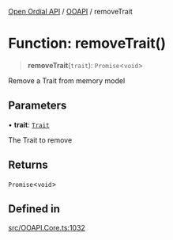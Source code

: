 [Open Ordial API](../../README.md) / [OOAPI](../README.md) / removeTrait

# Function: removeTrait()

> **removeTrait**(`trait`): `Promise`\<`void`\>

Remove a Trait from memory model

## Parameters

• **trait**: [`Trait`](../classes/Trait.md)

The Trait to remove

## Returns

`Promise`\<`void`\>

## Defined in

[src/OOAPI.Core.ts:1032](https://github.com/open-ordinal/open-ordinal-api/blob/e5d3b68402ab6ae1542219b48b6d5e3ee2104984/src/OOAPI.Core.ts#L1032)
